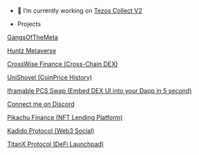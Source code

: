
- 🔭 I’m currently working on [Tezos Collect V2](https://tezoscollect.io)

- Projects

[GangsOfTheMeta](https://gangsofthemeta.io)

[Huntz Metaverse ](https://discord.gg/huntznft)

[CrossWise Finance  (Cross-Chain DEX)](https://crosswise.finance)

[UniShovel   (CoinPrice History)](https://github.com/toptal126/UniShovel)

[Iframable PCS Swap  (Embed DEX UI into your Dapp in 5 second)](https://github.com/toptal126/Iframable-Pancakeswap)

[Connect me on Discord](https://discordapp.com/users/1033931841658421370)

[Pikachu Finance  (NFT Lending Platform)](https://staging.pikachu.fi)

[Kadido Protocol  (Web3 Social)](https://kadido.com)

[TitanX Protocol  (DeFi Launchpad)](https://titanx.org)
